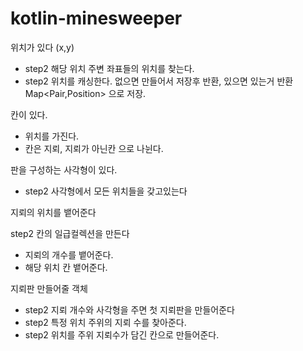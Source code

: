 # kotlin-minesweeper



위치가 있다 (x,y)

* step2 해당 위치 주변 좌표들의 위치를 찾는다.
* step2 위치를 캐싱한다. 없으면 만들어서 저장후 반환, 있으면 있는거 반환 Map<Pair,Position> 으로 저장.

칸이 있다.

* 위치를 가진다.
* 칸은 지뢰, 지뢰가 아닌칸 으로 나뉜다.

판을 구성하는 사각형이 있다.

* step2 사각형에서 모든 위치들을 갖고있는다



지뢰의 위치를 뱉어준다



step2 칸의 일급컬렉션을 만든다

* 지뢰의 개수를 뱉어준다.
* 해당 위치 칸 뱉어준다.



지뢰판 만들어줄 객체

* step2 지뢰 개수와 사각형을 주면 첫 지뢰판을 만들어준다
* step2 특정 위치 주위의 지뢰 수를 찾아준다.
* step2 위치를 주위 지뢰수가 담긴 칸으로 만들어준다.

